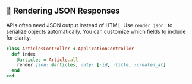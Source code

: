 ## 🔄 Rendering JSON Responses

APIs often need JSON output instead of HTML. Use `render json:` to serialize objects automatically. You can customize which fields to include for clarity.

```ruby
class ArticlesController < ApplicationController
  def index
    @articles = Article.all
    render json: @articles, only: [:id, :title, :created_at]
  end
end
```